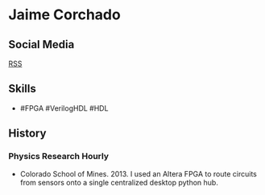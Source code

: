 # Jaime Corchado

## Social Media
[RSS](./feed.xml)

## Skills

- #FPGA #VerilogHDL #HDL

## History

### Physics Research Hourly
- Colorado School of Mines. 2013.
I used an Altera FPGA to route circuits from sensors onto a single centralized desktop python hub.
